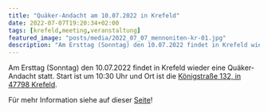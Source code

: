 ```yaml
---
title: "Quäker-Andacht am 10.07.2022 in Krefeld"
date: 2022-07-07T19:20:34+02:00
tags: [krefeld,meeting,veranstaltung]
featured_image: "posts/media/2022_07_07_mennoniten-kr-01.jpg"
description: "Am Ersttag (Sonntag) den 10.07.2022 findet in Krefeld wieder eine Quäker-Andacht statt."
---
```


Am Ersttag (Sonntag) den 10.07.2022 findet in Krefeld wieder eine 
Quäker-Andacht statt. Start ist um 10:30 Uhr und Ort ist die 
[Königstraße 132, in 47798 Krefeld](https://goo.gl/maps/Nyc3iZEUAGLM1JKd7).

Für mehr Information siehe auf dieser [Seite](https://the-independent-friend.de/page/krefeld/)!